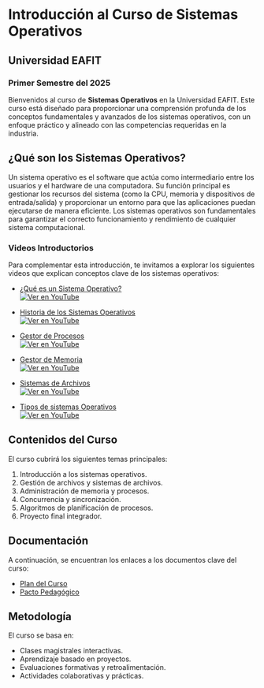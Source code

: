 # Introducción al Curso de Sistemas Operativos

## Universidad EAFIT
### Primer Semestre del 2025

Bienvenidos al curso de **Sistemas Operativos** en la Universidad EAFIT. Este curso está diseñado para proporcionar una comprensión profunda de los conceptos fundamentales y avanzados de los sistemas operativos, con un enfoque práctico y alineado con las competencias requeridas en la industria.

## ¿Qué son los Sistemas Operativos?
Un sistema operativo es el software que actúa como intermediario entre los usuarios y el hardware de una computadora. Su función principal es gestionar los recursos del sistema (como la CPU, memoria y dispositivos de entrada/salida) y proporcionar un entorno para que las aplicaciones puedan ejecutarse de manera eficiente. Los sistemas operativos son fundamentales para garantizar el correcto funcionamiento y rendimiento de cualquier sistema computacional.

### Videos Introductorios
Para complementar esta introducción, te invitamos a explorar los siguientes videos que explican conceptos clave de los sistemas operativos:

- [¿Qué es un Sistema Operativo?](https://youtu.be/3plPtVRf0Os?si=xq8tII3JMFXLdg6Q)   
  [![Ver en YouTube](https://img.youtube.com/vi/3plPtVRf0Os/0.jpg)](https://www.youtube.com/watch?v=uJg5HVzNUN03plPtVRf0Os)    

- [Historia de los Sistemas Operativos](https://youtu.be/666Pc5Yp5hM?si=d_rMQDO1Ye0v3068)   
  [![Ver en YouTube](https://img.youtube.com/vi/666Pc5Yp5hM/0.jpg)](https://www.youtube.com/watch?v=666Pc5Yp5hM)   

- [Gestor de Procesos](https://youtu.be/W6lq8wlfk_s?si=xDIuKeMX7fypO3M1)   
  [![Ver en YouTube](https://img.youtube.com/vi/W6lq8wlfk_s/0.jpg)](https://www.youtube.com/watch?v=W6lq8wlfk_s)   

- [Gestor de Memoria](https://youtu.be/kYSOAqS5OdY?si=BXuMd3C-He7yrtnu)   
  [![Ver en YouTube](https://img.youtube.com/vi/kYSOAqS5OdY/0.jpg)](https://www.youtube.com/watch?v=kYSOAqS5OdY)   

- [Sistemas de Archivos](https://youtu.be/3AL0gJYZcFA?si=Agj0RdippAx9WyOx)   
  [![Ver en YouTube](https://img.youtube.com/vi/3AL0gJYZcFA/0.jpg)](https://www.youtube.com/watch?v=3AL0gJYZcFA)   
  
- [Tipos de sistemas Operativos](https://youtu.be/LFMPDnAQ5J0?si=bCyh51q_LxEqqk33)   
  [![Ver en YouTube](https://img.youtube.com/vi/LFMPDnAQ5J0/0.jpg)](https://www.youtube.com/watch?v=LFMPDnAQ5J0)   
  

  
## Contenidos del Curso
El curso cubrirá los siguientes temas principales:

1. Introducción a los sistemas operativos.
2. Gestión de archivos y sistemas de archivos.
3. Administración de memoria y procesos.
4. Concurrencia y sincronización.
5. Algoritmos de planificación de procesos.
6. Proyecto final integrador.

## Documentación
A continuación, se encuentran los enlaces a los documentos clave del curso:

- [Plan del Curso](https://github.com/evalenciEAFIT/courses/blob/main/SistemasOperativos/2025A/Plancurso.md)
- [Pacto Pedagógico](https://github.com/evalenciEAFIT/courses/blob/main/SistemasOperativos/2025A/pactoPedagogico.md)

## Metodología
El curso se basa en:

- Clases magistrales interactivas.
- Aprendizaje basado en proyectos.
- Evaluaciones formativas y retroalimentación.
- Actividades colaborativas y prácticas.



